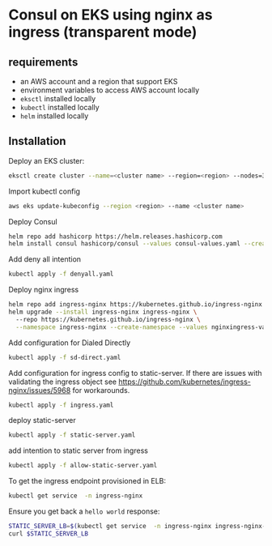 # Consul on EKS using nginx as ingress (transparent mode)

## requirements
- an AWS account and a region that support EKS
- environment variables to access AWS account locally
- `eksctl` installed locally
- `kubectl` installed locally
- `helm` installed locally

## Installation

Deploy an EKS cluster:

```bash
eksctl create cluster --name=<cluster name> --region=<region> --nodes=3 --version 1.21
```

Import kubectl config

```bash
aws eks update-kubeconfig --region <region> --name <cluster name>
```

Deploy Consul

```bash
helm repo add hashicorp https://helm.releases.hashicorp.com
helm install consul hashicorp/consul --values consul-values.yaml --create-namespace --namespace consul
```

Add deny all intention
```bash
kubectl apply -f denyall.yaml
```

Deploy nginx ingress
```bash
helm repo add ingress-nginx https://kubernetes.github.io/ingress-nginx
helm upgrade --install ingress-nginx ingress-nginx \                                                                                                    ─╯
  --repo https://kubernetes.github.io/ingress-nginx \
  --namespace ingress-nginx --create-namespace --values nginxingress-values.yaml
```

Add configuration for Dialed Directly

```bash
kubectl apply -f sd-direct.yaml
```

Add configuration for ingress config to static-server. If there are issues with validating the ingress object see https://github.com/kubernetes/ingress-nginx/issues/5968 for workarounds. 
```bash
kubectl apply -f ingress.yaml
```

deploy static-server
```bash
kubectl apply -f static-server.yaml
```

add intention to static server from ingress
```bash
kubectl apply -f allow-static-server.yaml
```

To get the ingress endpoint provisioned in ELB:
```bash
kubectl get service  -n ingress-nginx
```

Ensure you get back a `hello world` response:

```bash
STATIC_SERVER_LB=$(kubectl get service  -n ingress-nginx ingress-nginx-controller -o jsonpath="{.status.loadBalancer.ingress[*].hostname}")
curl $STATIC_SERVER_LB
```

